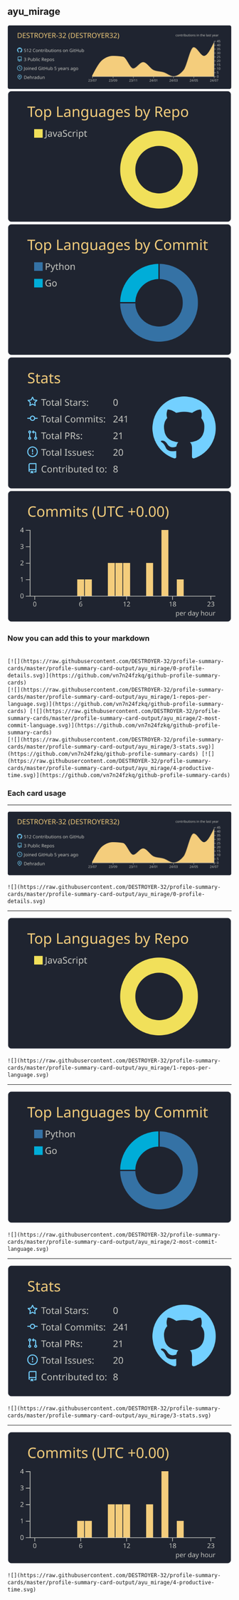 ## ayu_mirage

[![](./0-profile-details.svg)](https://github.com/vn7n24fzkq/github-profile-summary-cards)
[![](./1-repos-per-language.svg)](https://github.com/vn7n24fzkq/github-profile-summary-cards) [![](./2-most-commit-language.svg)](https://github.com/vn7n24fzkq/github-profile-summary-cards)
[![](./3-stats.svg)](https://github.com/vn7n24fzkq/github-profile-summary-cards) [![](./4-productive-time.svg)](https://github.com/vn7n24fzkq/github-profile-summary-cards)
### Now you can add this to your markdown
```

[![](https://raw.githubusercontent.com/DESTROYER-32/profile-summary-cards/master/profile-summary-card-output/ayu_mirage/0-profile-details.svg)](https://github.com/vn7n24fzkq/github-profile-summary-cards)
[![](https://raw.githubusercontent.com/DESTROYER-32/profile-summary-cards/master/profile-summary-card-output/ayu_mirage/1-repos-per-language.svg)](https://github.com/vn7n24fzkq/github-profile-summary-cards) [![](https://raw.githubusercontent.com/DESTROYER-32/profile-summary-cards/master/profile-summary-card-output/ayu_mirage/2-most-commit-language.svg)](https://github.com/vn7n24fzkq/github-profile-summary-cards)
[![](https://raw.githubusercontent.com/DESTROYER-32/profile-summary-cards/master/profile-summary-card-output/ayu_mirage/3-stats.svg)](https://github.com/vn7n24fzkq/github-profile-summary-cards) [![](https://raw.githubusercontent.com/DESTROYER-32/profile-summary-cards/master/profile-summary-card-output/ayu_mirage/4-productive-time.svg)](https://github.com/vn7n24fzkq/github-profile-summary-cards)

```

### Each card usage
---

![](./0-profile-details.svg)

```
![](https://raw.githubusercontent.com/DESTROYER-32/profile-summary-cards/master/profile-summary-card-output/ayu_mirage/0-profile-details.svg)
```

    

---

![](./1-repos-per-language.svg)

```
![](https://raw.githubusercontent.com/DESTROYER-32/profile-summary-cards/master/profile-summary-card-output/ayu_mirage/1-repos-per-language.svg)
```

    

---

![](./2-most-commit-language.svg)

```
![](https://raw.githubusercontent.com/DESTROYER-32/profile-summary-cards/master/profile-summary-card-output/ayu_mirage/2-most-commit-language.svg)
```

    

---

![](./3-stats.svg)

```
![](https://raw.githubusercontent.com/DESTROYER-32/profile-summary-cards/master/profile-summary-card-output/ayu_mirage/3-stats.svg)
```

    

---

![](./4-productive-time.svg)

```
![](https://raw.githubusercontent.com/DESTROYER-32/profile-summary-cards/master/profile-summary-card-output/ayu_mirage/4-productive-time.svg)
```

    
